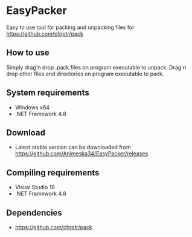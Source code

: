 # EasyPacker
Easy to use tool for packing and unpacking files for https://github.com/cfnptr/pack
## How to use
Simply drag'n drop .pack files on program executable to unpack.
Drag'n drop other files and directories on program executable to pack.

## System requirements
* Windows x64
* .NET Framework 4.8

## Download
* Latest stable version can be downloaded from https://github.com/Animeska34/EasyPacker/releases

## Compiling requirements
* Visual Studio 19
* .NET Framework 4.8

## Dependencies
* https://github.com/cfnptr/pack
